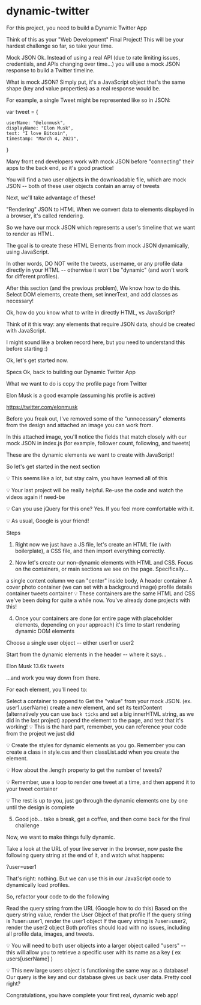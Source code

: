 # dynamic-twitter

For this project, you need to build a Dynamic Twitter App

Think of this as your "Web Development" Final Project! This will be your hardest challenge so far, so take your time. 

 

Mock JSON
Ok. Instead of using a real API (due to rate limiting issues, credentials, and APIs changing over time...) you will use a mock JSON response to build a Twitter timeline.

What is mock JSON? Simply put, it's a JavaScript object that's the same shape (key and value properties) as a real response would be.

For example, a single Tweet might be represented like so in JSON:

var tweet = {

    userName: "@elonmusk",
    displayName: "Elon Musk",    
    text: "I love Bitcoin",
    timestamp: "March 4, 2021",

}

Many front end developers work with mock JSON before "connecting" their apps to the back end, so it's good practice!

You will find a two user objects in the downloadable file, which are mock JSON -- both of these user objects contain an array of tweets

Next, we'll take advantage of these!

 
"Rendering" JSON to HTML
When we convert data to elements displayed in a browser, it's called rendering.

So we have our mock JSON which represents a user's timeline that we want to render as HTML.

The goal is to create these HTML Elements from mock JSON dynamically, using JavaScript. 

In other words, DO NOT write the tweets, username, or any profile data directly in your HTML -- otherwise it won't be "dynamic" (and won't work for different profiles).

After this section (and the previous problem), We know how to do this. Select DOM elements, create them, set innerText, and add classes as necessary!

Ok, how do you know what to write in directly HTML, vs JavaScript?

Think of it this way: any elements that require JSON data, should be created with JavaScript.

I might sound like a broken record here, but you need to understand this before starting :)

Ok, let's get started now.

 

Specs
Ok, back to building our Dynamic Twitter App

What we want to do is copy the profile page from Twitter

Elon Musk is a good example (assuming his profile is active) 

https://twitter.com/elonmusk

 

Before you freak out, I've removed some of the "unnecessary" elements from the design and attached an image you can work from.

In this attached image, you'll notice the fields that match closely with our mock JSON in index.js (for example, follower count, following, and tweets)

These are the dynamic elements we want to create with JavaScript!

So let's get started in the next section

 

💡 This seems like a lot, but stay calm, you have learned all of this

💡 Your last project will be really helpful. Re-use the code and watch the videos again if need-be

💡 Can you use jQuery for this one? Yes. If you feel more comfortable with it.

💡 As usual, Google is your friend!

 

Steps
1. Right now we just have a JS file, let's create an HTML file (with boilerplate), a CSS file, and then import everything correctly.

2. Now let's create our non-dynamic elements with HTML and CSS. Focus on the containers, or main sections we see on the page. Specifically...

a single content column we can "center" inside body,
A header container
A cover photo container (we can set with a background image)
profile details container
tweets container
💡 These containers are the same HTML and CSS we've been doing for quite a while now. You've already done projects with this!

4. Once your containers are done (or entire page with placeholder elements, depending on your approach) it's time to start rendering dynamic DOM elements

Choose a single user object -- either user1 or user2

Start from the dynamic elements in the header -- where it says...

Elon Musk 13.6k tweets

...and work you way down from there.

For each element, you'll need to: 

Select a container to append to
Get the "value" from your mock JSON. (ex. user1.userName)
create a new element, and set its textContent (alternatively you can use `back ticks` and set a big innerHTML string, as we did in the last project)
append the element to the page, and test that it's working!
💡 This is the hard part, remember, you can reference your code from the project we just did

💡 Create the styles for dynamic elements as you go. Remember you can create a class in style.css and then classList.add when you create the element.

💡 How about the .length property to get the number of tweets?

💡 Remember, use a loop to render one tweet at a time, and then append it to your tweet container

💡 The rest is up to you, just go through the dynamic elements one by one until the design is complete

5. Good job... take a break, get a coffee, and then come back for the final challenge

Now, we want to make things fully dynamic. 

Take a look at the URL of your live server in the browser, now paste the following query string at the end of it, and watch what happens:

?user=user1

That's right: nothing. But we can use this in our JavaScript code to dynamically load profiles.

So, refactor your code to do the following

Read the query string from the URL (Google how to do this)
Based on the query string value, render the User Object of that profile
If the query string is ?user=user1, render the user1 object
If the query string is ?user=user2, render the user2 object
Both profiles should load with no issues, including all profile data, images, and tweets.
 

💡 You will need to both user objects into a larger object called "users" -- this will allow you to retrieve a specific user with its name as a key ( ex users[userName] )

💡 This new large users object is functioning the same way as a database! Our query is the key and our database gives us back user data. Pretty cool right? 

Congratulations, you have complete your first real, dynamic web app! 
